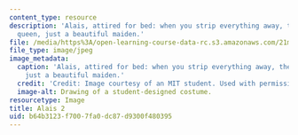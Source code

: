 ```yaml
---
content_type: resource
description: 'Alais, attired for bed: when you strip everything away, there is no
  queen, just a beautiful maiden.'
file: /media/https%3A/open-learning-course-data-rc.s3.amazonaws.com/21m-732-beginning-costume-design-and-construction-fall-2008/b64b3123f7007fa0dc87d9300f480395_alais2.jpg
file_type: image/jpeg
image_metadata:
  caption: 'Alais, attired for bed: when you strip everything away, there is no queen,
    just a beautiful maiden.'
  credit: 'Credit: Image courtesy of an MIT student. Used with permission.'
  image-alt: Drawing of a student-designed costume.
resourcetype: Image
title: Alais 2
uid: b64b3123-f700-7fa0-dc87-d9300f480395
---
```

